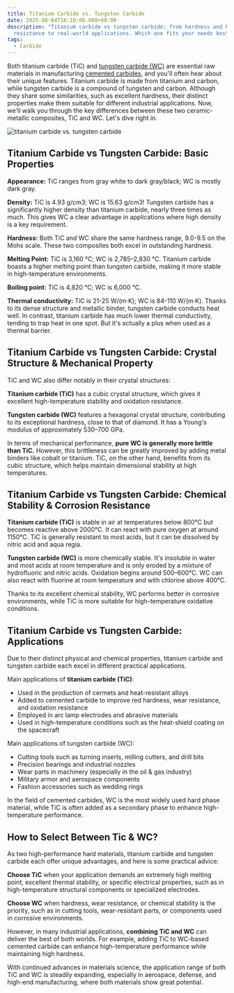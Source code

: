 ```yaml
---
title: Titanium Carbide vs. Tungsten Carbide
date: 2025-08-04T16:10:00.000+08:00
description: "Titanium carbide vs tungsten carbide: from hardness and heat
  resistance to real-world applications. Which one fits your needs best?"
tags:
  - Carbide
---
```

Both titanium carbide (TiC) and [tungsten carbide (WC)](https://www.mechcarbide.com/posts/what-is-tungsten-carbide/) are essential raw materials in manufacturing [cemented carbides](https://www.mechcarbide.com/posts/what-is-cemented-carbide/), and you'll often hear about their unique features. Titanium carbide is made from titanium and carbon, while tungsten carbide is a compound of tungsten and carbon. Although they share some similarities, such as excellent hardness, their distinct properties make them suitable for different industrial applications. Now, we'll walk you through the key differences between these two ceramic-metallic composites, TiC and WC. Let's dive right in.

![titanium carbide vs. tungsten carbide](/uploads/titanium-carbide-vs-tungsten-carbide-blog-1.png "titanium carbide (TiC) vs. tungsten carbide (WC)")

## Titanium Carbide vs Tungsten Carbide: Basic Properties

**Appearance:** TiC ranges from gray white to dark gray/black; WC is mostly dark gray.

**Density:** TiC is 4.93 g/cm3; WC is 15.63 g/cm3! Tungsten carbide has a significantly higher density than titanium carbide, nearly three times as much. This gives WC a clear advantage in applications where high density is a key requirement.

**Hardness:** Both TiC and WC share the same hardness range, 9.0-9.5 on the Mohs scale. These two composites both excel in outstanding hardness.

**Melting Point:** TiC is 3,160 °C; WC is 2,785–2,830 °C. Titanium carbide boasts a higher melting point than tungsten carbide, making it more stable in high-temperature environments.

**Boiling point:** TiC is 4,820 °C; WC is 6,000 °C.

**Thermal conductivity:** TiC is 21-25 W/(m·K); WC is 84-110 W/(m·K). Thanks to its dense structure and metallic binder, tungsten carbide conducts heat well. In contrast, titanium carbide has much lower thermal conductivity, tending to trap heat in one spot. But it's actually a plus when used as a thermal barrier.

## Titanium Carbide vs Tungsten Carbide: Crystal Structure & Mechanical Property

TiC and WC also differ notably in their crystal structures:

**Titanium carbide (TiC)** has a cubic crystal structure, which gives it excellent high-temperature stability and oxidation resistance.

**Tungsten carbide (WC)** features a hexagonal crystal structure, contributing to its exceptional hardness, close to that of diamond. It has a Young's modulus of approximately 530–700 GPa.

In terms of mechanical performance, **pure WC is generally more brittle than TiC.** However, this brittleness can be greatly improved by adding metal binders like cobalt or titanium. TiC, on the other hand, benefits from its cubic structure, which helps maintain dimensional stability at high temperatures.

## Titanium Carbide vs Tungsten Carbide: Chemical Stability & Corrosion Resistance

**Titanium carbide (TiC)** is stable in air at temperatures below 800°C but becomes reactive above 2000°C. It can react with pure oxygen at around 1150°C. TiC is generally resistant to most acids, but it can be dissolved by nitric acid and aqua regia.

**Tungsten carbide (WC)** is more chemically stable. It's insoluble in water and most acids at room temperature and is only eroded by a mixture of hydrofluoric and nitric acids. Oxidation begins around 500–600°C. WC can also react with fluorine at room temperature and with chlorine above 400°C.

Thanks to its excellent chemical stability, WC performs better in corrosive environments, while TiC is more suitable for high-temperature oxidative conditions.

## Titanium Carbide vs Tungsten Carbide: Applications

Due to their distinct physical and chemical properties, titanium carbide and tungsten carbide each excel in different practical applications.

Main applications of **titanium carbide (TiC)**:

* Used in the production of cermets and heat-resistant alloys
* Added to cemented carbide to improve red hardness, wear resistance, and oxidation resistance
* Employed in arc lamp electrodes and abrasive materials
* Used in high-temperature conditions such as the heat-shield coating on the spacecraft

Main applications of tungsten carbide (WC):

* Cutting tools such as turning inserts, milling cutters, and drill bits
* Precision bearings and industrial nozzles
* Wear parts in machinery (especially in the oil & gas industry)
* Military armor and aerospace components
* Fashion accessories such as wedding rings

In the field of cemented carbides, WC is the most widely used hard phase material, while TiC is often added as a secondary phase to enhance high-temperature performance.

## How to Select Between Tic & WC?

As two high-performance hard materials, titanium carbide and tungsten carbide each offer unique advantages, and here is some practical advice:

**Choose TiC** when your application demands an extremely high melting point, excellent thermal stability, or specific electrical properties, such as in high-temperature structural components or specialized electrodes.

**Choose WC** when hardness, wear resistance, or chemical stability is the priority, such as in cutting tools, wear-resistant parts, or components used in corrosive environments.

However, in many industrial applications, **combining TiC and WC** can deliver the best of both worlds. For example, adding TiC to WC-based cemented carbide can enhance high-temperature performance while maintaining high hardness.

With continued advances in materials science, the application range of both TiC and WC is steadily expanding, especially in aerospace, defense, and high-end manufacturing, where both materials show great potential.
